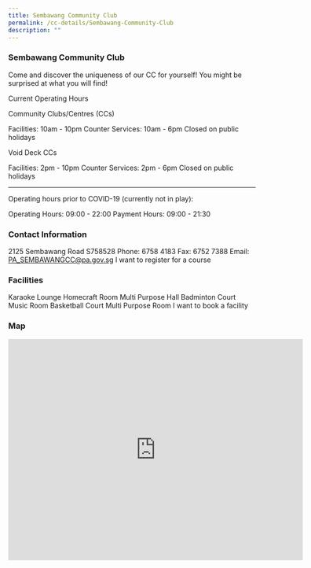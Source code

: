 ```yaml
---
title: Sembawang Community Club
permalink: /cc-details/Sembawang-Community-Club
description: ""
---
```

### Sembawang Community Club

Come and discover the uniqueness of our CC for yourself! You might be surprised at what you will find!

Current Operating Hours

Community Clubs/Centres (CCs)

Facilities: 10am - 10pm
Counter Services: 10am - 6pm
Closed on public holidays

Void Deck CCs

Facilities: 2pm - 10pm
Counter Services: 2pm - 6pm
Closed on public holidays

-------

Operating hours prior to COVID-19 (currently not in play):

Operating Hours: 09:00 - 22:00
Payment Hours: 09:00 - 21:30

### Contact Information
2125 Sembawang Road S758528
Phone: 6758 4183
Fax: 6752 7388
Email: PA_SEMBAWANGCC@pa.gov.sg
I want to register for a course

### Facilities
Karaoke Lounge
Homecraft Room
Multi Purpose Hall
Badminton Court
Music Room
Basketball Court
Multi Purpose Room
I want to book a facility

### Map
<iframe src="https://www.google.com/maps/embed?pb=!1m18!1m12!1m3!1d3988.5378343802477!2d103.8265959653307!3d1.4516439116428814!2m3!1f0!2f0!3f0!3m2!1i1024!2i768!4f13.1!3m3!1m2!1s0x31da149b97fb788b%3A0x23ade158c8016538!2sSembawang%20Community%20Club!5e0!3m2!1sen!2ssg!4v1661230397559!5m2!1sen!2ssg" width="600" height="450" style="border:0;" allowfullscreen="" loading="lazy" ></iframe>